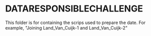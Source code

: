 # DATARESPONSIBLECHALLENGE

This folder is for containing the scrips used to prepare the date. For example, "Joining Land_Van_Cuijk-1 and Land_Van_Cuijk-2"

